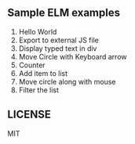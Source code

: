 ## Sample ELM examples

1. Hello World
2. Export to external JS file
3. Display typed text in div
4. Move Circle with Keyboard arrow
5. Counter
6. Add item to list
7. Move circle along with mouse
8. Filter the list

## LICENSE

MIT
